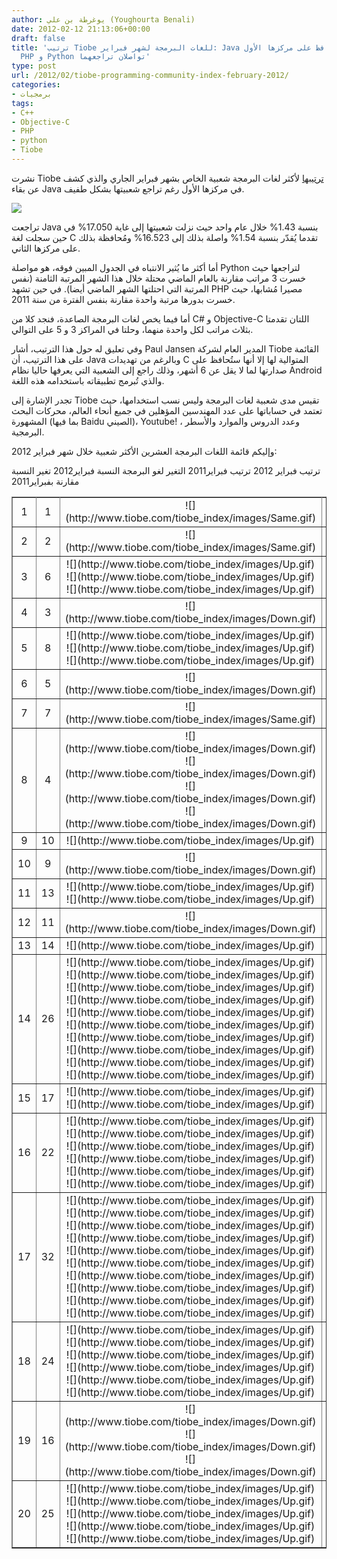 ```yaml
---
author: يوغرطة بن علي (Youghourta Benali)
date: 2012-02-12 21:13:06+00:00
draft: false
title: 'ترتيب Tiobe للغات البرمجة لشهر فبراير: Java تتراجع وتُحافظ على مركزها الأول،
  PHP و Python تواصلان تراجعهما'
type: post
url: /2012/02/tiobe-programming-community-index-february-2012/
categories:
- برمجيات
tags:
- C++
- Objective-C
- PHP
- python
- Tiobe
---
```


نشرت Tiobe [ترتيبها](http://www.tiobe.com/index.php/content/paperinfo/tpci/index.html) لأكثر لغات البرمجة شعبية الخاص بشهر فبراير الجاري والذي كشف عن بقاء Java في مركزها الأول رغم تراجع شعبيتها بشكل طفيف.




[![](https://www.it-scoop.com/wp-content/uploads/2012/02/TIOBE-Programming-Community-Index-February-2012.png)
](https://www.it-scoop.com/wp-content/uploads/2012/02/TIOBE-Programming-Community-Index-February-2012.png)




تراجعت Java بنسبة 1.43% خلال عام واحد حيث نزلت شعبيتها إلى غاية 17.050% في حين سجلت لغة C تقدما يُقدّر بنسبة 1.54% واصلة بذلك إلى 16.523% ومُحافظة بذلك على مركزها الثاني.




أما أكثر ما يُثير الانتباه في الجدول المبين فوقه، هو مواصلة Python لتراجعها حيث خسرت 3 مراتب مقارنة بالعام الماضي محتلة خلال هذا الشهر المرتبة الثامنة (نفس المرتبة التي احتلتها الشهر الماضي أيضا). في حين تشهد PHP مصيرا مُشابها، حيث خسرت بدورها مرتبة واحدة مقارنة بنفس الفترة من سنة 2011.




أما فيما يخص لغات البرمجة الصاعدة، فنجد كلا من C# و Objective-C اللتان تقدمتا بثلاث مراتب لكل واحدة منهما، وحلتا في المراكز 3 و 5 على التوالي.




وفي تعليق له حول هذا الترتيب، أشار Paul Jansen المدير العام لشركة Tiobe القائمة على هذا الترتيب، أن Java وبالرغم من تهديدات C المتوالية لها إلا أنها ستُحافظ على صدارتها لما لا يقل عن 6 أشهر، وذلك راجع إلى الشعبية التي يعرفها حاليا نظام Android والذي تُبرمج تطبيقاته باستخدامه هذه اللغة.




تجدر الإشارة إلى Tiobe تقيس مدى شعبية لغات البرمجة وليس نسب استخدامها، حيث تعتمد في حساباتها على عدد المهندسين المؤهلين في جميع أنحاء العالم، محركات البحث المشهورة (بما فيها Baidu الصيني)، Youtube! ، وعدد الدروس والموارد والأسطر البرمجية.




وإليكم قائمة اللغات البرمجة العشرين الأكثر شعبية خلال شهر فبراير 2012:




<!-- more -->



<table align="center" border="1" id="Table2" > 
<tbody >
<tr >
ترتيب
فبراير 2012
ترتيب
فبراير2011
التغير
لغو البرمجة
النسبة
فبراير2012
تغير النسبة مقارنة
بفبراير2011
</tr>
<tr >

<td align="center" >1
</td>

<td align="center" >1
</td>

<td align="center" >![](http://www.tiobe.com/tiobe_index/images/Same.gif)

</td>

<td >[Java](http://www.tiobe.com/content/paperinfo/tpci/Java.html)
</td>

<td align="center" >17.050%
</td>

<td align="center" >-1.43%
</td>
</tr>
<tr >

<td align="center" >2
</td>

<td align="center" >2
</td>

<td align="center" >![](http://www.tiobe.com/tiobe_index/images/Same.gif)

</td>

<td >[C](http://www.tiobe.com/content/paperinfo/tpci/C.html)
</td>

<td align="center" >16.523%
</td>

<td align="center" >+1.54%
</td>
</tr>
<tr >

<td align="center" >3
</td>

<td align="center" >6
</td>

<td align="center" >![](http://www.tiobe.com/tiobe_index/images/Up.gif)
![](http://www.tiobe.com/tiobe_index/images/Up.gif)
![](http://www.tiobe.com/tiobe_index/images/Up.gif)

</td>

<td >[C#](http://www.tiobe.com/content/paperinfo/tpci/C_.html)
</td>

<td align="center" >8.653%
</td>

<td align="center" >+1.84%
</td>
</tr>
<tr >

<td align="center" >4
</td>

<td align="center" >3
</td>

<td align="center" >![](http://www.tiobe.com/tiobe_index/images/Down.gif)

</td>

<td >[C++](http://www.tiobe.com/content/paperinfo/tpci/C__.html)
</td>

<td align="center" >7.853%
</td>

<td align="center" >-0.33%
</td>
</tr>
<tr >

<td align="center" >5
</td>

<td align="center" >8
</td>

<td align="center" >![](http://www.tiobe.com/tiobe_index/images/Up.gif)
![](http://www.tiobe.com/tiobe_index/images/Up.gif)
![](http://www.tiobe.com/tiobe_index/images/Up.gif)

</td>

<td >[Objective-C](http://www.tiobe.com/content/paperinfo/tpci/Objective-C.html)
</td>

<td align="center" >7.062%
</td>

<td align="center" >+4.49%
</td>
</tr>
<tr >

<td align="center" >6
</td>

<td align="center" >5
</td>

<td align="center" >![](http://www.tiobe.com/tiobe_index/images/Down.gif)

</td>

<td >[PHP](http://www.tiobe.com/content/paperinfo/tpci/PHP.html)
</td>

<td align="center" >5.641%
</td>

<td align="center" >-1.33%
</td>
</tr>
<tr >

<td align="center" >7
</td>

<td align="center" >7
</td>

<td align="center" >![](http://www.tiobe.com/tiobe_index/images/Same.gif)

</td>

<td >[(Visual) Basic](http://www.tiobe.com/content/paperinfo/tpci/%28Visual%29_Basic.html)
</td>

<td align="center" >4.315%
</td>

<td align="center" >-0.61%
</td>
</tr>
<tr >

<td align="center" >8
</td>

<td align="center" >4
</td>

<td align="center" >![](http://www.tiobe.com/tiobe_index/images/Down.gif)
![](http://www.tiobe.com/tiobe_index/images/Down.gif)
![](http://www.tiobe.com/tiobe_index/images/Down.gif)
![](http://www.tiobe.com/tiobe_index/images/Down.gif)

</td>

<td >[Python](http://www.tiobe.com/content/paperinfo/tpci/Python.html)
</td>

<td align="center" >3.148%
</td>

<td align="center" >-3.89%
</td>
</tr>
<tr >

<td align="center" >9
</td>

<td align="center" >10
</td>

<td align="center" >![](http://www.tiobe.com/tiobe_index/images/Up.gif)

</td>

<td >[Perl](http://www.tiobe.com/content/paperinfo/tpci/Perl.html)
</td>

<td align="center" >2.931%
</td>

<td align="center" >+1.02%
</td>
</tr>
<tr >

<td align="center" >10
</td>

<td align="center" >9
</td>

<td align="center" >![](http://www.tiobe.com/tiobe_index/images/Down.gif)

</td>

<td >[JavaScript](http://www.tiobe.com/content/paperinfo/tpci/JavaScript.html)
</td>

<td align="center" >2.465%
</td>

<td align="center" >-0.09%
</td>
</tr>
<tr >

<td align="center" >11
</td>

<td align="center" >13
</td>

<td align="center" >![](http://www.tiobe.com/tiobe_index/images/Up.gif)
![](http://www.tiobe.com/tiobe_index/images/Up.gif)

</td>

<td >[Delphi/Object Pascal](http://www.tiobe.com/content/paperinfo/tpci/Delphi_Object_Pascal.html)
</td>

<td align="center" >1.964%
</td>

<td align="center" >+0.90%
</td>
</tr>
<tr >

<td align="center" >12
</td>

<td align="center" >11
</td>

<td align="center" >![](http://www.tiobe.com/tiobe_index/images/Down.gif)

</td>

<td >[Ruby](http://www.tiobe.com/content/paperinfo/tpci/Ruby.html)
</td>

<td align="center" >1.558%
</td>

<td align="center" >-0.06%
</td>
</tr>
<tr >

<td align="center" >13
</td>

<td align="center" >14
</td>

<td align="center" >![](http://www.tiobe.com/tiobe_index/images/Up.gif)

</td>

<td >[Lisp](http://www.tiobe.com/content/paperinfo/tpci/Lisp.html)
</td>

<td align="center" >0.905%
</td>

<td align="center" >-0.05%
</td>
</tr>
<tr >

<td align="center" >14
</td>

<td align="center" >26
</td>

<td align="center" >![](http://www.tiobe.com/tiobe_index/images/Up.gif)
![](http://www.tiobe.com/tiobe_index/images/Up.gif)
![](http://www.tiobe.com/tiobe_index/images/Up.gif)
![](http://www.tiobe.com/tiobe_index/images/Up.gif)
![](http://www.tiobe.com/tiobe_index/images/Up.gif)
![](http://www.tiobe.com/tiobe_index/images/Up.gif)
![](http://www.tiobe.com/tiobe_index/images/Up.gif)
![](http://www.tiobe.com/tiobe_index/images/Up.gif)
![](http://www.tiobe.com/tiobe_index/images/Up.gif)
![](http://www.tiobe.com/tiobe_index/images/Up.gif)

</td>

<td >[Transact-SQL](http://www.tiobe.com/content/paperinfo/tpci/Transact-SQL.html)
</td>

<td align="center" >0.846%
</td>

<td align="center" >+0.29%
</td>
</tr>
<tr >

<td align="center" >15
</td>

<td align="center" >17
</td>

<td align="center" >![](http://www.tiobe.com/tiobe_index/images/Up.gif)
![](http://www.tiobe.com/tiobe_index/images/Up.gif)

</td>

<td >[Pascal](http://www.tiobe.com/content/paperinfo/tpci/Pascal.html)
</td>

<td align="center" >0.813%
</td>

<td align="center" >+0.08%
</td>
</tr>
<tr >

<td align="center" >16
</td>

<td align="center" >22
</td>

<td align="center" >![](http://www.tiobe.com/tiobe_index/images/Up.gif)
![](http://www.tiobe.com/tiobe_index/images/Up.gif)
![](http://www.tiobe.com/tiobe_index/images/Up.gif)
![](http://www.tiobe.com/tiobe_index/images/Up.gif)
![](http://www.tiobe.com/tiobe_index/images/Up.gif)
![](http://www.tiobe.com/tiobe_index/images/Up.gif)

</td>

<td >[Visual Basic .NET](http://www.tiobe.com/content/paperinfo/tpci/Visual_Basic__NET.html)
</td>

<td align="center" >0.796%
</td>

<td align="center" >+0.21%
</td>
</tr>
<tr >

<td align="center" >17
</td>

<td align="center" >32
</td>

<td align="center" >![](http://www.tiobe.com/tiobe_index/images/Up.gif)
![](http://www.tiobe.com/tiobe_index/images/Up.gif)
![](http://www.tiobe.com/tiobe_index/images/Up.gif)
![](http://www.tiobe.com/tiobe_index/images/Up.gif)
![](http://www.tiobe.com/tiobe_index/images/Up.gif)
![](http://www.tiobe.com/tiobe_index/images/Up.gif)
![](http://www.tiobe.com/tiobe_index/images/Up.gif)
![](http://www.tiobe.com/tiobe_index/images/Up.gif)
![](http://www.tiobe.com/tiobe_index/images/Up.gif)
![](http://www.tiobe.com/tiobe_index/images/Up.gif)

</td>

<td >[PL/SQL](http://www.tiobe.com/content/paperinfo/tpci/PL_SQL.html)
</td>

<td align="center" >0.792%
</td>

<td align="center" >+0.38%
</td>
</tr>
<tr >

<td align="center" >18
</td>

<td align="center" >24
</td>

<td align="center" >![](http://www.tiobe.com/tiobe_index/images/Up.gif)
![](http://www.tiobe.com/tiobe_index/images/Up.gif)
![](http://www.tiobe.com/tiobe_index/images/Up.gif)
![](http://www.tiobe.com/tiobe_index/images/Up.gif)
![](http://www.tiobe.com/tiobe_index/images/Up.gif)
![](http://www.tiobe.com/tiobe_index/images/Up.gif)

</td>

<td >[Logo](http://www.tiobe.com/content/paperinfo/tpci/Logo.html)
</td>

<td align="center" >0.677%
</td>

<td align="center" >+0.10%
</td>
</tr>
<tr >

<td align="center" >19
</td>

<td align="center" >16
</td>

<td align="center" >![](http://www.tiobe.com/tiobe_index/images/Down.gif)
![](http://www.tiobe.com/tiobe_index/images/Down.gif)
![](http://www.tiobe.com/tiobe_index/images/Down.gif)

</td>

<td >[Ada](http://www.tiobe.com/content/paperinfo/tpci/Ada.html)
</td>

<td align="center" >0.632%
</td>

<td align="center" >-0.17%
</td>
</tr>
<tr >

<td align="center" >20
</td>

<td align="center" >25
</td>

<td align="center" >![](http://www.tiobe.com/tiobe_index/images/Up.gif)
![](http://www.tiobe.com/tiobe_index/images/Up.gif)
![](http://www.tiobe.com/tiobe_index/images/Up.gif)
![](http://www.tiobe.com/tiobe_index/images/Up.gif)
![](http://www.tiobe.com/tiobe_index/images/Up.gif)

</td>

<td >[R](http://www.tiobe.com/content/paperinfo/tpci/R.html)
</td>

<td align="center" >0.623%
</td>

<td align="center" >+0.06%
</td>
</tr>
</tbody>
</table>
